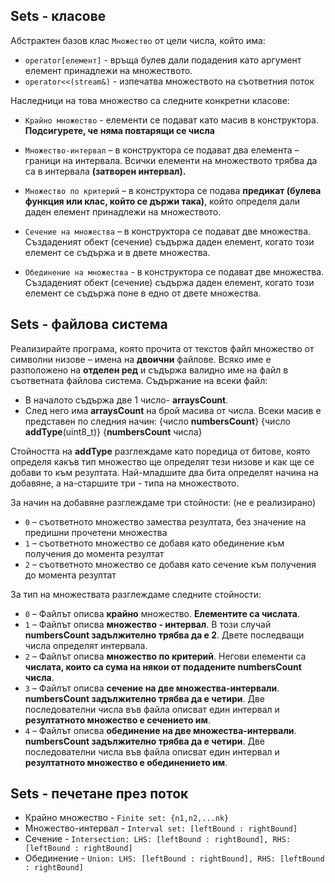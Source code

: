 ## Sets - класове

Абстрактен базов клас `Множество` от цели числа, който има:
- `operator[елемент]` - връща булев дали подадения като аргумент елемент принадлежи на множеството.
- `operator<<(stream&)` - изпечатва множеството на съответния поток 

Наследници на това множество са следните конкретни класове:

- `Крайно множество` - елементи се подават като масив в конструктора. **Подсигурете, че няма повтарящи се числа**

- `Множество-интервал` – в конструктора се подават два елемента – граници на интервала. Всички елементи на множеството трябва да са в интервала **(затворен интервал).**

- `Множество по критерий` – в конструктора се подава **предикат (булева функция или клас, който се държи така)**, който определя дали даден елемент принадлежи на множеството.

- `Сечение на множества` – в конструктора се подават две множества. Създаденият обект (сечение) съдържа даден елемент, когато този елемент се съдържа и в двете множества.

- `Обединение на множества` - в конструктора се подават две множества. Създаденият обект (сечение) съдържа даден елемент, когато този елемент се съдържа поне в едно от двете множества.

## Sets - файлова система

Реализирайте програма, която прочита от текстов файл множество от символни низове – имена на **двоични** файлове. Всяко име е разположено на **отделен ред** и съдържа валидно име на файл в съответната файлова система. Съдържание на всеки файл:

- В началото съдържа две 1 число- **arraysCount**.
- След него има **arraysCount** на брой масива от числа. Всеки масив е представен по следния начин: {число **numbersCount**} {число **addType**(uint8_t)} {**numbersCount** числа} 

Стойността на **addType** разглеждаме като поредица от битове, която определя какъв тип множество ще определят тези низове и как ще се добави то към резултата. Най-младшите два бита определят начина на добавяне, а на-старшите три - типа на множеството.

За начин на добавяне разглеждаме три стойности: (не е реализирано)
- `0` – съответното множество замества резултата, без значение на предишни прочетени множества
- `1` – съответното множество се добавя като обединение към получения до момента резултат
- `2` – съответното множество се добавя като сечение към получения до момента резултат

За тип на множествата разглеждаме следните стойности:
- `0` – Файлът описва **крайно** множество. **Елементите са числата**.
- `1` – Файлът описва **множество - интервал**. В този случай **numbersCount задължително трябва да е 2**. Двете последващи числа определят интервала.
- `2` – Файлът описва **множество по критерий**. Негови елементи са **числата, които са сума на някои от подадените numbersCount числа**.
- `3` – Файлът описва **сечение на две множества-интервали**. **numbersCount задължително трябва да е четири**. Две последователни числа във файла описват един интервал и **резултатното множество е сечението им**.
- `4` – Файлът описва **обединение на две множества-интервали**. **numbersCount задължително трябва да е четири**. Две последователни числа във файла описват един интервал и **резултатното множество е обединението им**.

## Sets - печетане през поток
- Крайно множество - `Finite set: {n1,n2,...nk}`
- Множество-интервал - `Interval set: [leftBound : rightBound]`
- Сечение - `Intersection: LHS: [leftBound : rightBound], RHS: [leftBound : rightBound]`
- Обединение - `Union: LHS: [leftBound : rightBound], RHS: [leftBound : rightBound]`
